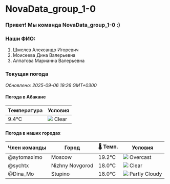 # NovaData_group_1-0
### Привет! Мы команда NovaData_group_1-0 :)

### Наши ФИО:
1. Шмелев Александр Игоревич
2. Моисеева Дина Валерьевна
3. Алпатова Марианна Валерьевна

### Текущая погода
<!-- WEATHER:START -->
_Обновлено: 2025-09-06 19:26 GMT+0300_

#### Погода в Абакане

| Температура | Условия |
|-------------|----------|
| 9.4°C     | ![](https://cdn.weatherapi.com/weather/64x64/night/113.png) Clear |

#### Погода в наших городах

| Член команды  | Город               | 🌡️ Темп.  | Условия          |
|---------------|---------------------|-----------|--------------------|
| @aytomaximo    | Moscow              |   19.2°C | ![](https://cdn.weatherapi.com/weather/64x64/night/122.png) Overcast     |
| @sychtx        | Nizhny Novgorod     |   18.0°C | ![](https://cdn.weatherapi.com/weather/64x64/night/113.png) Clear        |
| @Dina_Mo       | Stupino             |   18.0°C | ![](https://cdn.weatherapi.com/weather/64x64/night/116.png) Partly Cloudy |

<!-- WEATHER:END -->
